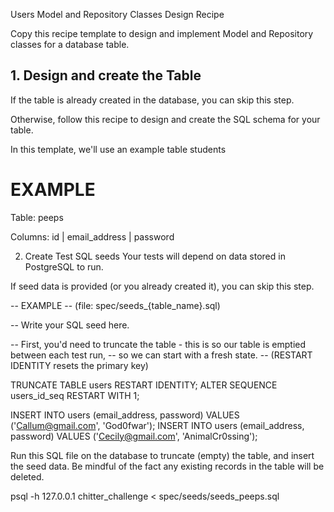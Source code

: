 Users Model and Repository Classes Design Recipe

Copy this recipe template to design and implement Model and Repository classes for a database table.

## 1. Design and create the Table

If the table is already created in the database, you can skip this step.

Otherwise, follow this recipe to design and create the SQL schema for your table.

In this template, we'll use an example table students

# EXAMPLE

Table: peeps

Columns:
id | email_address | password 

2. Create Test SQL seeds
Your tests will depend on data stored in PostgreSQL to run.

If seed data is provided (or you already created it), you can skip this step.

-- EXAMPLE
-- (file: spec/seeds_{table_name}.sql)

-- Write your SQL seed here. 

-- First, you'd need to truncate the table - this is so our table is emptied between each test run,
-- so we can start with a fresh state.
-- (RESTART IDENTITY resets the primary key)

TRUNCATE TABLE users RESTART IDENTITY;
ALTER SEQUENCE users_id_seq RESTART WITH 1;

INSERT INTO users (email_address, password) VALUES ('Callum@gmail.com', 'God0fwar');
INSERT INTO users (email_address, password) VALUES ('Cecily@gmail.com', 'AnimalCr0ssing');


Run this SQL file on the database to truncate (empty) the table, and insert the seed data. Be mindful of the fact any existing records in the table will be deleted.

psql -h 127.0.0.1 chitter_challenge < spec/seeds/seeds_peeps.sql
